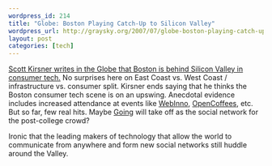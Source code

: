 ```yaml
--- 
wordpress_id: 214
title: "Globe: Boston Playing Catch-Up to Silicon Valley"
wordpress_url: http://graysky.org/2007/07/globe-boston-playing-catch-up-silicon-valley/
layout: post
categories: [tech]
---
```

<a href="http://www.boston.com/business/technology/articles/2007/07/22/will_boston_ever_catch_up/">Scott Kirsner writes in the Globe that Boston is behind Silicon Valley in consumer tech.</a> No surprises here on East Coast vs. West Coast / infrastructure vs. consumer split.   Kirsner ends saying that he thinks the Boston consumer tech scene is on an upswing. Anecdotal evidence includes increased attendance at events like <a href="http://www.webinnovatorsgroup.com/">WebInno</a>, <a href="http://boston.going.com/event-122245">OpenCoffees</a>, etc. But so far, few real hits. Maybe <a href="http://going.com">Going</a> will take off as the social network for the post-college crowd?

Ironic that the leading makers of technology that allow the world to communicate from anywhere and form new social networks still huddle around the Valley.
